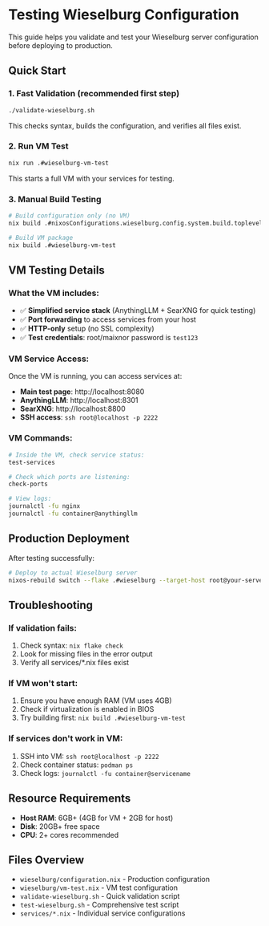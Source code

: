 # Testing Wieselburg Configuration

This guide helps you validate and test your Wieselburg server configuration before deploying to production.

## Quick Start

### 1. **Fast Validation** (recommended first step)
```bash
./validate-wieselburg.sh
```
This checks syntax, builds the configuration, and verifies all files exist.

### 2. **Run VM Test**
```bash
nix run .#wieselburg-vm-test
```
This starts a full VM with your services for testing.

### 3. **Manual Build Testing**
```bash
# Build configuration only (no VM)
nix build .#nixosConfigurations.wieselburg.config.system.build.toplevel

# Build VM package
nix build .#wieselburg-vm-test
```

## VM Testing Details

### What the VM includes:
- ✅ **Simplified service stack** (AnythingLLM + SearXNG for quick testing)
- ✅ **Port forwarding** to access services from your host
- ✅ **HTTP-only** setup (no SSL complexity)
- ✅ **Test credentials**: root/maixnor password is `test123`

### VM Service Access:
Once the VM is running, you can access services at:

- **Main test page**: http://localhost:8080
- **AnythingLLM**: http://localhost:8301
- **SearXNG**: http://localhost:8800
- **SSH access**: `ssh root@localhost -p 2222`

### VM Commands:
```bash
# Inside the VM, check service status:
test-services

# Check which ports are listening:
check-ports

# View logs:
journalctl -fu nginx
journalctl -fu container@anythingllm
```

## Production Deployment

After testing successfully:

```bash
# Deploy to actual Wieselburg server
nixos-rebuild switch --flake .#wieselburg --target-host root@your-server-ip
```

## Troubleshooting

### If validation fails:
1. Check syntax: `nix flake check`
2. Look for missing files in the error output
3. Verify all services/*.nix files exist

### If VM won't start:
1. Ensure you have enough RAM (VM uses 4GB)
2. Check if virtualization is enabled in BIOS
3. Try building first: `nix build .#wieselburg-vm-test`

### If services don't work in VM:
1. SSH into VM: `ssh root@localhost -p 2222`
2. Check container status: `podman ps`
3. Check logs: `journalctl -fu container@servicename`

## Resource Requirements

- **Host RAM**: 6GB+ (4GB for VM + 2GB for host)
- **Disk**: 20GB+ free space
- **CPU**: 2+ cores recommended

## Files Overview

- `wieselburg/configuration.nix` - Production configuration
- `wieselburg/vm-test.nix` - VM test configuration
- `validate-wieselburg.sh` - Quick validation script
- `test-wieselburg.sh` - Comprehensive test script
- `services/*.nix` - Individual service configurations
